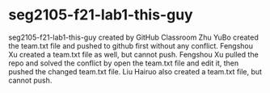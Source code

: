# seg2105-f21-lab1-this-guy
seg2105-f21-lab1-this-guy created by GitHub Classroom
Zhu YuBo created the team.txt file and pushed to github first without any conflict.
Fengshou Xu created a team.txt file as well, but cannot push. Fengshou Xu pulled the repo and solved the conflict by open the team.txt file and edit it, then pushed the changed team.txt file.
Liu Hairuo also created a team.txt file, but cannot push.
